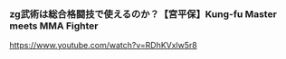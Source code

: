 ### zg武術は総合格闘技で使えるのか？【宮平保】Kung-fu Master meets MMA Fighter
https://www.youtube.com/watch?v=RDhKVxlw5r8
